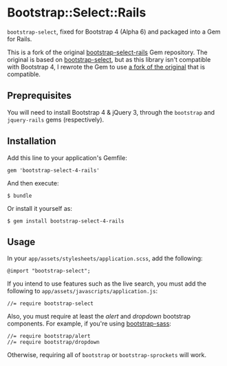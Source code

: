 # Bootstrap::Select::Rails

`bootstrap-select`, fixed for Bootstrap 4 (Alpha 6) and packaged into a Gem for Rails.

This is a fork of the original [bootstrap-select-rails](https://github.com/Slashek/bootstrap-select-rails) Gem repository. The original is based on [bootstrap-select](https://github.com/silviomoreto/bootstrap-select), but as this library isn't compatible with Bootstrap 4, I rewrote the Gem to use [a fork of the original](https://github.com/heimrichhannot/bootstrap-select) that is compatible.

## Preprequisites

You will need to install Bootstrap 4 & jQuery 3, through the `bootstrap` and `jquery-rails` gems (respectively).

## Installation

Add this line to your application's Gemfile:

    gem 'bootstrap-select-4-rails'

And then execute:

    $ bundle

Or install it yourself as:

    $ gem install bootstrap-select-4-rails

## Usage

In your `app/assets/stylesheets/application.scss`, add the following:

    @import "bootstrap-select";

If you intend to use features such as the live search, you must add the following to `app/assets/javascripts/application.js`:

    //= require bootstrap-select

Also, you must require at least the *alert* and *dropdown* bootstrap components. For example, if you're using [bootstrap-sass](https://github.com/twbs/bootstrap-sass):

    //= require bootstrap/alert
    //= require bootstrap/dropdown

Otherwise, requiring all of `bootstrap` or `bootstrap-sprockets` will work.
